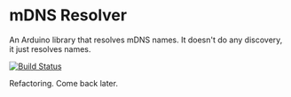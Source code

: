 # mDNS Resolver

An Arduino library that resolves mDNS names. It doesn't do any discovery, it just resolves names.

[![Build Status](https://travis-ci.org/madpilot/mDNSResolver.svg?branch=travis)](https://travis-ci.org/madpilot/mDNSResolver)

Refactoring. Come back later.
